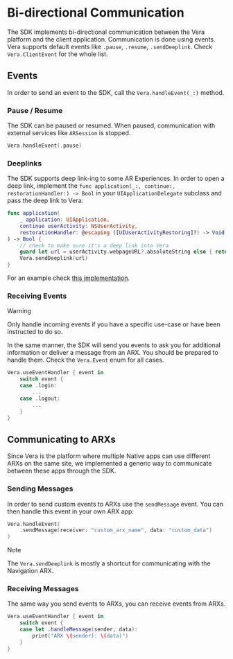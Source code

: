 # Bi-directional Communication

The SDK implements bi-directional communication between the Vera platform and the client application. Communication is done using events. Vera supports default events like `.pause`, `.resume`, `.sendDeeplink`. Check `Vera.ClientEvent` for the whole list.

## Events

In order to send an event to the SDK, call the `Vera.handleEvent(_:)` method. 

### Pause / Resume

The SDK can be paused or resumed. When paused, communication with external services like `ARSession` is stopped.

```swift
Vera.handleEvent(.pause)
```

### Deeplinks

The SDK supports deep link-ing to some AR Experiences. In order to open a deep link, implement the `func application(_:, continue:, restorationHandler:) -> Bool` in your `UIApplicationDelegate` subclass and pass the deep link to Vera:
```swift
func application(
    _ application: UIApplication, 
    continue userActivity: NSUserActivity, 
    restorationHandler: @escaping ([UIUserActivityRestoring]?) -> Void
) -> Bool {
    // check to make sure it's a deep link into Vera
    guard let url = userActivity.webpageURL?.absoluteString else { return false }
    Vera.sendDeeplink(url)
}
```
For an example check [this implementation](https://github.com/resonai/vera-ios-sdk/blob/e3f62fd94a051ee49ffbfec6460efee6ee15a7bc/Examples/VeraSDKExample-CP/VeraSDKExample-CP/AppDelegate.swift#L35).

### Receiving Events
> [!WARNING]
> Only handle incoming events if you have a specific use-case or have been instructed to do so.

In the same manner, the SDK will send you events to ask you for additional information or deliver a message from an ARX. You should be prepared to handle them. Check the `Vera.Event` enum for all cases.
```swift
Vera.useEventHandler { event in
    switch event {
    case .login:
        ...
    case .logout:
        ...
    }
}
```

## Communicating to ARXs

Since Vera is the platform where multiple Native apps can use different ARXs on the same site, we implemented a generic way to communicate between these apps through the SDK.

### Sending Messages
In order to send custom events to ARXs use the `sendMessage` event. You can then handle this event in your own ARX app:
```swift
Vera.handleEvent(
    .sendMessage(receiver: "custom_arx_name", data: "custom_data")
)
```

> [!NOTE]
> The `Vera.sendDeeplink` is mostly a shortcut for communicating with the Navigation ARX.

### Receiving Messages
The same way you send events to ARXs, you can receive events from ARXs.

```swift
Vera.useEventHandler { event in
    switch event {
    case let .handleMessage(sender, data):
        print("ARX \(sender): \(data)")
    }
}
```